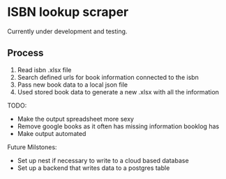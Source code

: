 # ISBN lookup scraper

Currently under development and testing.

## Process

1. Read isbn .xlsx file
2. Search defined urls for book information connected to the isbn
3. Pass new book data to a local json file
4. Used stored book data to generate a new .xlsx with all the information

TODO:

- Make the output spreadsheet more sexy
- Remove google books as it often has missing information booklog has
- Make output automated

Future Milstones:

- Set up nest if necessary to write to a cloud based database
- Set up a backend that writes data to a postgres table
